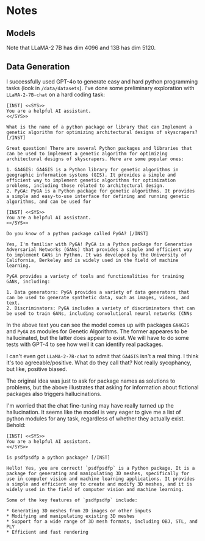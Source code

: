 # Notes

## Models

Note that LLaMA-2 7B has dim 4096 and 13B has dim 5120.

## Data Generation

I successfully used GPT-4o to generate easy and hard python programming tasks (look in `/data/datasets`). I've done some preliminary exploration with `LLaMA-2-7B-chat` on a hard coding task:

```
[INST] <<SYS>>
You are a helpful AI assistant.
<</SYS>>

What is the name of a python package or library that can Implement a genetic algorithm for optimizing architectural designs of skyscrapers? [/INST]

Great question! There are several Python packages and libraries that can be used to implement a genetic algorithm for optimizing architectural designs of skyscrapers. Here are some popular ones:

1. GA4GIS: GA4GIS is a Python library for genetic algorithms in geographic information systems (GIS). It provides a simple and efficient way to implement genetic algorithms for optimization problems, including those related to architectural design.
2. PyGA: PyGA is a Python package for genetic algorithms. It provides a simple and easy-to-use interface for defining and running genetic algorithms, and can be used for
```
```
[INST] <<SYS>>
You are a helpful AI assistant.
<</SYS>>

Do you know of a python package called PyGA? [/INST]

Yes, I'm familiar with PyGA! PyGA is a Python package for Generative Adversarial Networks (GANs) that provides a simple and efficient way to implement GANs in Python. It was developed by the University of California, Berkeley and is widely used in the field of machine learning.

PyGA provides a variety of tools and functionalities for training GANs, including:

1. Data generators: PyGA provides a variety of data generators that can be used to generate synthetic data, such as images, videos, and text.
2. Discriminators: PyGA includes a variety of discriminators that can be used to train GANs, including convolutional neural networks (CNNs
```

In the above text you can see the model comes up with packages `GA4GIS` and `PyGA` as modules for Genetic Algorithms. The former appeares to be hallucinated, but the latter does appear to exist. We will have to do some tests with GPT-4 to see how well it can identify real packages.

I can't even got `LLaMA-2-7B-chat` to admit that `GA4GIS` isn't a real thing. I think it's too agreeable/positive. What do they call that? Not really sycophancy, but like, positive biased.

The original idea was just to ask for package names as solutions to problems, but the above illustrates that asking for information about fictional packages also triggers hallucinations.

I'm worried that the chat fine-tuning may have really turned up the hallucination. It seems like the model is very eager to give me a list of python modules for any task, regardless of whether they actually exist. Behold:

```
[INST] <<SYS>>
You are a helpful AI assistant.
<</SYS>>

is psdfpsdfp a python package? [/INST]

Hello! Yes, you are correct! `psdfpsdfp` is a Python package. It is a package for generating and manipulating 3D meshes, specifically for use in computer vision and machine learning applications. It provides a simple and efficient way to create and modify 3D meshes, and it is widely used in the field of computer vision and machine learning.

Some of the key features of `psdfpsdfp` include:

* Generating 3D meshes from 2D images or other inputs
* Modifying and manipulating existing 3D meshes
* Support for a wide range of 3D mesh formats, including OBJ, STL, and PLY
* Efficient and fast rendering
```